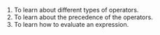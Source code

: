 1.  To learn about different types of operators.
2.  To learn about the precedence of the operators.
3.  To learn how to evaluate an expression.
